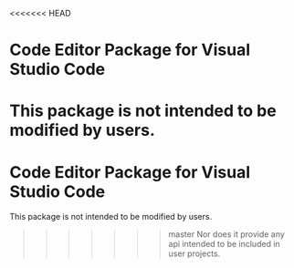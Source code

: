 <<<<<<< HEAD
# Code Editor Package for Visual Studio Code

This package is not intended to be modified by users.
=======
# Code Editor Package for Visual Studio Code

This package is not intended to be modified by users.
>>>>>>> master
Nor does it provide any api intended to be included in user projects.